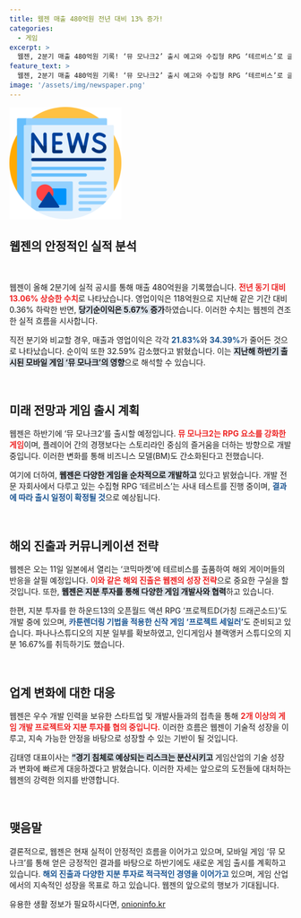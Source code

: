 ```yaml
---
title: 웹젠 매출 480억원 전년 대비 13% 증가!
categories:
  - 게임
excerpt: >
  웹젠, 2분기 매출 480억원 기록! ‘뮤 모나크2’ 출시 예고와 수집형 RPG ‘테르비스’로 글로벌 시장 공략에 나섰다. 성장과 안정을 동시에 추구하는 웹젠의 성공 전략이 주목받고 있다. 클릭하고 자세한 소식을 확인하세요!
feature_text: >
  웹젠, 2분기 매출 480억원 기록! ‘뮤 모나크2’ 출시 예고와 수집형 RPG ‘테르비스’로 글로벌 시장 공략에 나섰다. 성장과 안정을 동시에 추구하는 웹젠의 성공 전략이 주목받고 있다. 클릭하고 자세한 소식을 확인하세요!
image: '/assets/img/newspaper.png'
---
```


<p><img src="/assets/img/newspaper.png" alt="kimp 속보" /></p>

<h2 data-ke-size="size26">웹젠의 안정적인 실적 분석</h2>

<p data-ke-size="size16">&nbsp;</p>

<p>웹젠이 올해 2분기에 실적 공시를 통해 매출 480억원을 기록했습니다. <b><span style="color: #ee2323;">전년 동기 대비 13.06% 상승한 수치</span></b>로 나타났습니다. 영업이익은 118억원으로 지난해 같은 기간 대비 0.36% 하락한 반면, <b><span style="background-color: #21538527;">당기순이익은 5.67% 증가</span></b>하였습니다. 이러한 수치는 웹젠의 견조한 실적 흐름을 시사합니다.</p>

<p>직전 분기와 비교할 경우, 매출과 영업이익은 각각 <b><span style="color: #1a5490;">21.83%</b></span>와 <b><span style="color: #1a5490;">34.39%</b></span>가 줄어든 것으로 나타났습니다. 순이익 또한 32.59% 감소했다고 밝혔습니다. 이는 <b><span style="background-color: #21538527;">지난해 하반기 출시된 모바일 게임 ‘뮤 모나크’의 영향</span></b>으로 해석할 수 있습니다.</p>

<p data-ke-size="size16">&nbsp;</p>

<h2 data-ke-size="size26">미래 전망과 게임 출시 계획</h2>

<p>웹젠은 하반기에 ‘뮤 모나크2’를 출시할 예정입니다. <b><span style="color: #ee2323;">뮤 모나크2는 RPG 요소를 강화한 게임</span></b>이며, 플레이어 간의 경쟁보다는 스토리라인 중심의 즐거움을 더하는 방향으로 개발 중입니다. 이러한 변화를 통해 비즈니스 모델(BM)도 간소화된다고 전했습니다.</p>

<p>여기에 더하여, <b><span style="background-color: #21538527;">웹젠은 다양한 게임을 순차적으로 개발하고</span></b> 있다고 밝혔습니다. 개발 전문 자회사에서 다루고 있는 수집형 RPG ‘테르비스’는 사내 테스트를 진행 중이며, <b><span style="color: #1a5490;">결과에 따라 출시 일정이 확정될 것</span></b>으로 예상됩니다.</p>

<p data-ke-size="size16">&nbsp;</p>

<h2 data-ke-size="size26">해외 진출과 커뮤니케이션 전략</h2>

<p>웹젠은 오는 11일 일본에서 열리는 ‘코믹마켓’에 테르비스를 출품하여 해외 게이머들의 반응을 살필 예정입니다. <b><span style="color: #ee2323;">이와 같은 해외 진출은 웹젠의 성장 전략</span></b>으로 중요한 구실을 할 것입니다. 또한, <b><span style="background-color: #21538527;">웹젠은 지분 투자를 통해 다양한 게임 개발사와 협력</span></b>하고 있습니다.</p>

<p>한편, 지분 투자를 한 하운드13의 오픈월드 액션 RPG ‘프로젝트D(가칭 드래곤소드)’도 개발 중에 있으며, <b><span style="color: #1a5490;">카툰렌더링 기법을 적용한 신작 게임 ‘프로젝트 세일러’</span></b>도 준비되고 있습니다. 파나나스튜디오의 지분 일부를 확보하였고, 인디게임사 블랙앵커 스튜디오의 지분 16.67%를 취득하기도 했습니다.</p>

<p data-ke-size="size16">&nbsp;</p>

<h2 data-ke-size="size26">업계 변화에 대한 대응</h2>

<p>웹젠은 우수 개발 인력을 보유한 스타트업 및 개발사들과의 접촉을 통해 <b><span style="color: #ee2323;">2개 이상의 게임 개발 프로젝트와 지분 투자를 협의 중입니다.</span></b> 이러한 흐름은 웹젠이 기술적 성장을 이루고, 지속 가능한 안정을 바탕으로 성장할 수 있는 기반이 될 것입니다.</p>

<p>김태영 대표이사는 <b><span style="background-color: #21538527;">“경기 침체로 예상되는 리스크는 분산시키고</span></b> 게임산업의 기술 성장과 변화에 빠르게 대응하겠다고 밝혔습니다. 이러한 자세는 앞으로의 도전들에 대처하는 웹젠의 강력한 의지를 반영합니다.</p>

<p data-ke-size="size16">&nbsp;</p>

<h2 data-ke-size="size26">맺음말</h2>

<p>결론적으로, 웹젠은 현재 실적이 안정적인 흐름을 이어가고 있으며, 모바일 게임 ‘뮤 모나크’를 통해 얻은 긍정적인 결과를 바탕으로 하반기에도 새로운 게임 출시를 계획하고 있습니다. <b><span style="color: #1a5490;">해외 진출과 다양한 지분 투자로 적극적인 경영을 이어가고</span></b> 있으며, 게임 산업에서의 지속적인 성장을 목표로 하고 있습니다. 웹젠의 앞으로의 행보가 기대됩니다.</p>
유용한 생활 정보가 필요하시다면, <a href="https://onioninfo.kr" rel="dofollow">onioninfo.kr</a>


